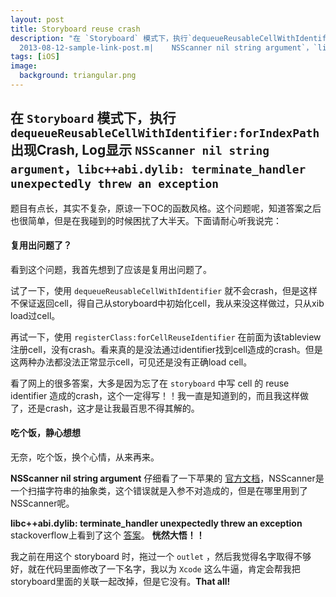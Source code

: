 ```yaml
---
layout: post
title: Storyboard reuse crash  
description: "在 `Storyboard` 模式下，执行`dequeueReusableCellWithIdentifier:forIndexPath` 出现Crash, Log显示 `
  2013-08-12-sample-link-post.m|    NSScanner nil string argument`，`libc++abi.dylib: terminate_handler unexpectedly threw an exception`"
tags: [iOS]
image:
  background: triangular.png
---
```

## 在 `Storyboard` 模式下，执行`dequeueReusableCellWithIdentifier:forIndexPath` 出现Crash, Log显示 `NSScanner nil string argument`，`libc++abi.dylib: terminate_handler unexpectedly threw an exception`

题目有点长，其实不复杂，原谅一下OC的函数风格。这个问题呢，知道答案之后也很简单，但是在我碰到的时候困扰了大半天。下面请耐心听我说完：

#### 复用出问题了？

看到这个问题，我首先想到了应该是复用出问题了。

试了一下，使用 `dequeueReusableCellWithIdentifier` 就不会crash，但是这样不保证返回cell，得自己从storyboard中初始化cell，我从来没这样做过，只从xib load过cell。

再试一下，使用 `registerClass:forCellReuseIdentifier` 在前面为该tableview注册cell，没有crash。看来真的是没法通过identifier找到cell造成的crash。但是这两种办法都没法正常显示cell，可见还是没有正确load cell。

看了网上的很多答案，大多是因为忘了在 `storyboard` 中写 cell 的 reuse identifier 造成的crash，这个一定得写！！我一直是知道到的，而且我这样做了，还是crash，这才是让我最百思不得其解的。

#### 吃个饭，静心想想

无奈，吃个饭，换个心情，从来再来。

**NSScanner nil string argument**
仔细看了一下苹果的 [官方文档](https://developer.apple.com/library/mac/documentation/Cocoa/Reference/Foundation/Classes/NSScanner_Class/#//apple_ref/occ/instp/NSScanner/scanLocation)，NSScanner是一个扫描字符串的抽象类，这个错误就是入参不对造成的，但是在哪里用到了NSScanner呢。

**libc++abi.dylib: terminate_handler unexpectedly threw an exception**
stackoverflow上看到了这个 [答案](http://stackoverflow.com/questions/25932033/libcabi-dylib-terminate-handler-unexpectedly-threw-an-exception-0-stack-tra)。 **恍然大悟！！**

我之前在用这个 storyboard 时，拖过一个 `outlet` ，然后我觉得名字取得不够好，就在代码里面修改了一下名字，我以为 `Xcode` 这么牛逼，肯定会帮我把 storyboard里面的关联一起改掉，但是它没有。**That all!**
